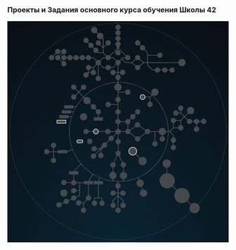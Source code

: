 ### Проекты и Задания основного курса обучения Школы 42

![(Projects of the main course of study of the programming School'42'](./highlighting_branches_Holy_Graph.gif)
